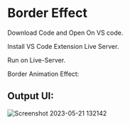 # Border Effect

Download Code and Open On VS code.

Install VS Code Extension Live Server.

Run on Live-Server.

Border Animation Effect: 

## Output UI:


![Screenshot 2023-05-21 132142](https://github.com/rohanmr/Border_Effect/assets/122428641/348a51db-2381-4a3c-b5e1-ee5cd69a7e49)



